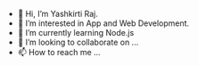 - 👋 Hi, I’m Yashkirti Raj.
- 👀 I’m interested in App and Web Development.
- 🌱 I’m currently learning Node.js
- 💞️ I’m looking to collaborate on ...
- 📫 How to reach me ...

<!---
YASHKRAJ/YASHKRAJ is a ✨ special ✨ repository because its `README.md` (this file) appears on your GitHub profile.
You can click the Preview link to take a look at your changes.
--->

